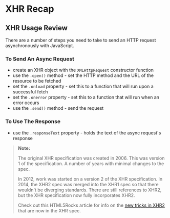 # XHR Recap

## XHR Usage Review

There are a number of steps you need to take to send an HTTP request asynchronously with JavaScript.

### To Send An Async Request

- create an XHR object with the `XMLHttpRequest` constructor function
- use the `.open()` method - set the HTTP method and the URL of the resource to be fetched
- set the `.onload` property - set this to a function that will run upon a successful fetch
- set the `.onerror` property - set this to a function that will run when an error occurs
- use the `.send()` method - send the request

### To Use The Response

- use the `.responseText` property - holds the text of the async request's response

> **Note:**
>
> The original XHR specification was created in 2006. This was version 1 of the specification. A number of years with minimal changes to the spec.
>
> In 2012, work was started on a version 2 of the XHR specification. In 2014, the XHR2 spec was merged into the XHR1 spec so that there wouldn't be diverging standards. There are still references to XHR2, but the XHR specification now fully incorporates XHR2.
>
> Check out this HTML5Rocks article for info on the [new tricks in XHR2](http://www.html5rocks.com/en/tutorials/file/xhr2/) that are now in the XHR spec.